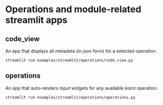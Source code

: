 # Operations and module-related streamlit apps


## code_view

An app that displays all metadata (in json form) for a selected operation.

```
streamlit run examples/streamlit/operations/code_view.py
```

## operations

An app that auto-renders input widgets for any available *kiara* operation.

```
streamlit run examples/streamlit/operations/operations.py
```
